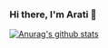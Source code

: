 ### Hi there, I'm Arati 👋
[![Anurag's github stats](https://github-readme-stats.vercel.app/api?username=aratik711&show_icons=true)](https://github.com/anuraghazra/github-readme-stats)
<!--
**aratik711/aratik711** is a ✨ _special_ ✨ repository because its `README.md` (this file) appears on your GitHub profile.

Here are some ideas to get you started:

- 🔭 I’m currently working on ...
- 🌱 I’m currently learning ...
- 👯 I’m looking to collaborate on ...
- 🤔 I’m looking for help with ...
- 💬 Ask me about ...
- 📫 How to reach me: ...
- 😄 Pronouns: ...
- ⚡ Fun fact: ...
-->
